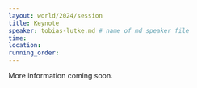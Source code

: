 ```yaml
---
layout: world/2024/session
title: Keynote
speaker: tobias-lutke.md # name of md speaker file
time: 
location: 
running_order: 
---
```


More information coming soon.